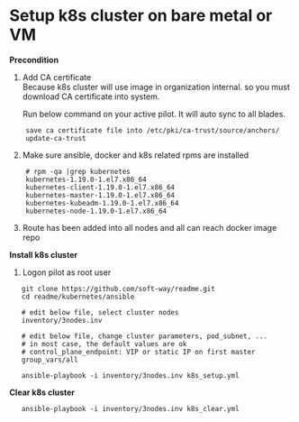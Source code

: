 # Setup k8s cluster on bare metal or VM

**Precondition**

1. Add CA certificate   
Because k8s cluster will use image in organization internal. so you must download
CA certificate into system. 

    Run below command on your active pilot. It will auto sync to all blades.

```
    save ca certificate file into /etc/pki/ca-trust/source/anchors/
    update-ca-trust
```

2. Make sure ansible, docker and k8s related rpms are installed
```
    # rpm -qa |grep kubernetes
    kubernetes-1.19.0-1.el7.x86_64
    kubernetes-client-1.19.0-1.el7.x86_64
    kubernetes-master-1.19.0-1.el7.x86_64
    kubernetes-kubeadm-1.19.0-1.el7.x86_64
    kubernetes-node-1.19.0-1.el7.x86_64
```

3. Route has been added into all nodes and all can reach docker image repo


**Install k8s cluster**

1. Logon pilot as root user
```
   git clone https://github.com/soft-way/readme.git
   cd readme/kubernetes/ansible
   
   # edit below file, select cluster nodes
   inventory/3nodes.inv

   # edit below file, change cluster parameters, pod_subnet, ...
   # in most case, the default values are ok
   # control_plane_endpoint: VIP or static IP on first master
   group_vars/all

   ansible-playbook -i inventory/3nodes.inv k8s_setup.yml
```

**Clear k8s cluster**
```
   ansible-playbook -i inventory/3nodes.inv k8s_clear.yml
```

